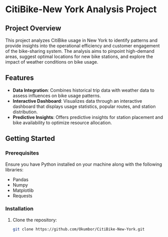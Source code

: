 # CitiBike-New York Analysis Project

## Project Overview
This project analyzes CitiBike usage in New York to identify patterns and provide insights into the operational efficiency and customer engagement of the bike-sharing system. The analysis aims to pinpoint high-demand areas, suggest optimal locations for new bike stations, and explore the impact of weather conditions on bike usage.

## Features

- **Data Integration**: Combines historical trip data with weather data to assess influences on bike usage patterns.
- **Interactive Dashboard**: Visualizes data through an interactive dashboard that displays usage statistics, popular routes, and station distribution.
- **Predictive Insights**: Offers predictive insights for station placement and bike availability to optimize resource allocation.

## Getting Started

### Prerequisites
Ensure you have Python installed on your machine along with the following libraries:
- Pandas
- Numpy
- Matplotlib
- Requests


### Installation
1. Clone the repository:
   ```bash
   git clone https://github.com/Okumbor/CitiBike-New-York.git
